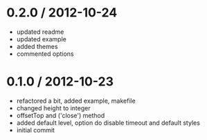 
0.2.0 / 2012-10-24 
==================

  * updated readme
  * updated example
  * added themes
  * commented options

0.1.0 / 2012-10-23 
==================

  * refactored a bit, added example, makefile
  * changed height to integer
  * offsetTop and ('close') method
  * added default level, option do disable timeout and default styles
  * initial commit
